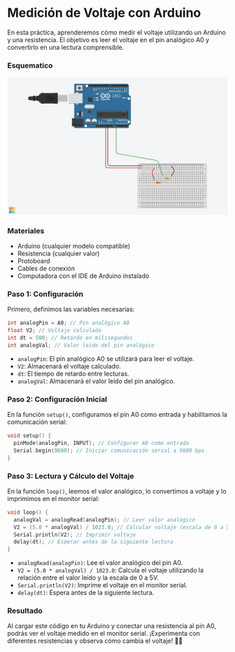 # Medición de Voltaje con Arduino


En esta práctica, aprenderemos cómo medir el voltaje utilizando un Arduino y una resistencia. El objetivo es leer el voltaje en el pin analógico A0 y convertirlo en una lectura comprensible.

### Esquematico
![](../src/Practics/voltimetro%20analogico.png)

### Materiales
- Arduino (cualquier modelo compatible)
- Resistencia (cualquier valor)
- Protoboard
- Cables de conexión
- Computadora con el IDE de Arduino instalado

### Paso 1: Configuración
Primero, definimos las variables necesarias:

```cpp
int analogPin = A0; // Pin analógico A0
float V2; // Voltaje calculado
int dt = 500; // Retardo en milisegundos
int analogVal; // Valor leído del pin analógico
```

- `analogPin`: El pin analógico A0 se utilizará para leer el voltaje.
- `V2`: Almacenará el voltaje calculado.
- `dt`: El tiempo de retardo entre lecturas.
- `analogVal`: Almacenará el valor leído del pin analógico.

### Paso 2: Configuración Inicial
En la función `setup()`, configuramos el pin A0 como entrada y habilitamos la comunicación serial:

```cpp
void setup() {
  pinMode(analogPin, INPUT); // Configurar A0 como entrada
  Serial.begin(9600); // Iniciar comunicación serial a 9600 bps
}
```

### Paso 3: Lectura y Cálculo del Voltaje
En la función `loop()`, leemos el valor analógico, lo convertimos a voltaje y lo imprimimos en el monitor serial:

```cpp
void loop() {
  analogVal = analogRead(analogPin); // Leer valor analógico
  V2 = (5.0 * analogVal) / 1023.0; // Calcular voltaje (escala de 0 a 5V)
  Serial.println(V2); // Imprimir voltaje
  delay(dt); // Esperar antes de la siguiente lectura
}
```

- `analogRead(analogPin)`: Lee el valor analógico del pin A0.
- `V2 = (5.0 * analogVal) / 1023.0`: Calcula el voltaje utilizando la relación entre el valor leído y la escala de 0 a 5V.
- `Serial.println(V2)`: Imprime el voltaje en el monitor serial.
- `delay(dt)`: Espera antes de la siguiente lectura.

### Resultado
Al cargar este código en tu Arduino y conectar una resistencia al pin A0, podrás ver el voltaje medido en el monitor serial. ¡Experimenta con diferentes resistencias y observa cómo cambia el voltaje!
 🤖🔌